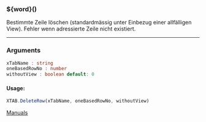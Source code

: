 ﻿### ${word}()
Bestimmte Zeile löschen (standardmässig unter Einbezug einer allfälligen View). Fehler wenn adressierte Zeile nicht existiert.

----

### Arguments
```ts
xTabName : string
oneBasedRowNo : number
withoutView : boolean default: 0
```
#### Usage:
```ts
XTAB.DeleteRow(xTabName, oneBasedRowNo, withoutView)
```

[Manuals](https://manuals.opacc.ch/docs/doku2401/F-Script/ScriptBlockFunc.XTAB.DeleteRow.html)
